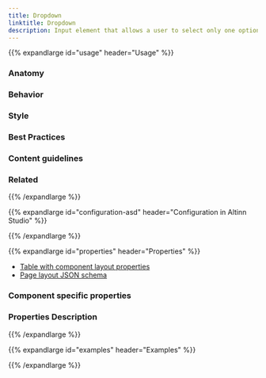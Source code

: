 ```yaml
---
title: Dropdown
linktitle: Dropdown
description: Input element that allows a user to select only one option from a number of choices
---
```


{{% expandlarge id="usage" header="Usage" %}}

<!-- Brief description of component and how it is used. -->

### Anatomy

<!-- Image/diagram with numbered callouts. Use basic version of component with good copy (text). -->
<!-- Include key with description of callouts. -->

### Behavior

<!-- How the component behaves in different contexts (optional) -->

### Style

<!-- Visual styiling (alignment, padding, dos and don'ts) -->


### Best Practices

<!-- Industry standards, dos and don'ts -->

### Content guidelines

<!-- E.g. punctuation rules, standard labels, etc. -->

### Related

<!-- List of related components or patterns, include links -->

{{% /expandlarge %}}

{{% expandlarge id="configuration-asd" header="Configuration in Altinn Studio" %}}

<!-- Description of how to add and configure the compoent in the GUI. -->

<!-- Add image(s) and key with description. -->

{{% /expandlarge %}}

{{% expandlarge id="properties" header="Properties" %}}

* [Table with component layout properties](../#expandable-components-code)
* [Page layout JSON schema](https://altinncdn.no/schemas/json/layout/layout.schema.v1.json)

### Component specific properties


### Properties Description

{{% /expandlarge %}}


{{% expandlarge id="examples" header="Examples" %}}


{{% /expandlarge %}}
